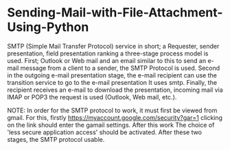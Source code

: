 # Sending-Mail-with-File-Attachment-Using-Python
SMTP (Simple Mail Transfer Protocol) service in short; a Requester, sender presentation, field presentation ranking  a three-stage process model is used. First; Outlook or Web mail and an email similar to this  to send an e-mail message from a client to a sender, the SMTP Protocol is used. Second  in the outgoing e-mail presentation stage, the e-mail recipient can use the transition service to go to the e-mail presentation 
It uses smtp. Finally, the recipient receives an e-mail to download the presentation, incoming mail via IMAP or POP3 
the request is used (Outlook, Web mail, etc.).         

NOTE: In order for the SMTP protocol to work, it must first be viewed from gmail. For this, firstly 
https://myaccount.google.com/security?gar=1 clicking on the link should enter the gamail settings. After this work 
The choice of 'less secure application access' should be activated. After these two stages, the SMTP protocol 
usable.

